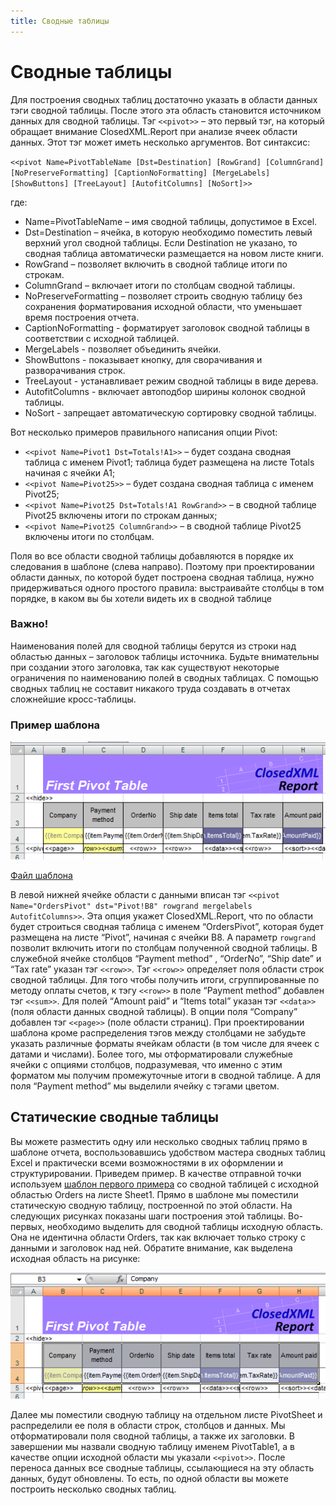 ```yaml
---
title: Сводные таблицы
---
```


# Сводные таблицы

Для построения сводных таблиц достаточно указать в области данных тэги сводной таблицы. После этого эта область становится источником данных для сводной таблицы. Тэг `<<pivot>>` – это первый тэг, на который обращает внимание ClosedXML.Report при анализе ячеек области данных. Этот тэг может иметь несколько аргументов. Вот синтаксис:

`<<pivot Name=PivotTableName [Dst=Destination] [RowGrand] [ColumnGrand] [NoPreserveFormatting] [CaptionNoFormatting] [MergeLabels] [ShowButtons] [TreeLayout] [AutofitColumns] [NoSort]>>`

где:
* Name=PivotTableName – имя сводной таблицы, допустимое в Excel.
* Dst=Destination – ячейка, в которую необходимо поместить левый верхний угол сводной таблицы. Если Destination не указано, то сводная таблица автоматически размещается на новом листе книги.
* RowGrand – позволяет включить в сводной таблице итоги по строкам.
* ColumnGrand – включает итоги по столбцам сводной таблицы.
* NoPreserveFormatting – позволяет строить сводную таблицу без сохранения форматирования исходной области, что уменьшает время построения отчета.
* CaptionNoFormatting - форматирует заголовок сводной таблицы в соответствии с исходной таблицей.
* MergeLabels - позволяет объединить ячейки.
* ShowButtons - показывает кнопку, для сворачивания и разворачивания строк.
* TreeLayout - устанавливает режим сводной таблицы в виде дерева.
* AutofitColumns - включает автоподбор ширины колонок сводной таблицы.
* NoSort - запрещает автоматическую сортировку сводной таблицы.

Вот несколько примеров правильного написания опции Pivot:
* `<<pivot Name=Pivot1 Dst=Totals!A1>>` – будет создана сводная таблица с именем Pivot1; таблица
будет размещена на листе Totals начиная с ячейки A1;
* `<<pivot Name=Pivot25>>` – будет создана сводная таблица с именем Pivot25;
* `<<pivot Name=Pivot25 Dst=Totals!A1 RowGrand>>` – в сводной таблице Pivot25 включены итоги по
строкам данных;
* `<<pivot Name=Pivot25 ColumnGrand>>` – в сводной таблице Pivot25 включены итоги по столбцам.

Поля во все области сводной таблицы добавляются в порядке их следования в шаблоне (слева направо). Поэтому при проектировании области данных, по которой будет построена сводная таблица, нужно придерживаться одного простого
правила: выстраивайте столбцы в том порядке, в каком вы бы хотели видеть их в сводной таблице

### Важно!
Наименования полей для сводной таблицы берутся из строки над областью данных – заголовок таблицы источника. Будьте внимательны при создании этого заголовка, так как существуют некоторые ограничения по наименованию полей в сводных таблицах. С помощью сводных таблиц не составит никакого труда создавать в отчетах сложнейшие кросс-таблицы.

### Пример шаблона 

![template](../../images/pivot-tables-01.png)

[Файл шаблона](https://github.com/ClosedXML/ClosedXML.Report/blob/develop/tests/Templates/tPivot1.xlsx)

В левой нижней ячейке области с данными вписан тэг `<<pivot Name="OrdersPivot" dst="Pivot!B8" rowgrand mergelabels AutofitColumns>>`. Эта опция укажет ClosedXML.Report, что по области будет строиться сводная таблица с именем “OrdersPivot”, которая будет размещена на листе “Pivot”, начиная с ячейки B8. А параметр `rowgrand` позволит включить итоги по столбцам полученной сводной таблицы. В служебной ячейке столбцов “Payment method” , “OrderNo”, “Ship date” и “Tax rate” указан тэг `<<row>>`. Тэг `<<row>>` определяет поля области строк сводной таблицы. Для того чтобы получить итоги, сгруппированные по методу оплаты счетов, к тэгу `<<row>>` в поле “Payment method” добавлен тэг `<<sum>>`. Для полей “Amount paid” и “Items total” указан тэг `<<data>>` (поля области данных сводной таблицы). В опции поля “Company” добавлен тэг `<<page>>` (поле области страниц). При проектировании шаблона кроме распределения тэгов между столбцами не забудьте указать различные форматы ячейкам области (в том числе для ячеек с датами и числами). Более того, мы отформатировали служебные ячейки с опциями столбцов, подразумевая, что именно с этим форматом мы получим промежуточные итоги в сводной таблице. А для поля “Payment method” мы выделили ячейку с тэгами цветом. 

## Статические сводные таблицы
Вы можете разместить одну или несколько сводных таблиц прямо в шаблоне отчета, воспользовавшись удобством мастера сводных таблиц Excel и практически всеми возможностями в их оформлении и структурировании. Приведем пример. В качестве отправной точки используем [шаблон первого примера](https://github.com/ClosedXML/ClosedXML.Report/blob/develop/tests/Templates/tPivot1.xlsx) со сводной таблицей с исходной областью Orders на листе Sheet1. Прямо в шаблоне мы поместили статическую сводную таблицу, построенной по этой области. На следующих рисунках показаны шаги построения этой таблицы. Во-первых, необходимо выделить для сводной таблицы исходную область. Она не идентична области Orders, так как включает только строку с данными и заголовок над ней. Обратите внимание, как выделена исходная область на рисунке: 

![pivot range](../../images/pivot-tables-02.png)

Далее мы поместили сводную таблицу на отдельном листе PivotSheet и распределили ее поля в области строк, столбцов и данных. Мы отформатировали поля сводной таблицы, а также их заголовки. В завершении мы назвали сводную таблицу именем PivotTable1, а в качестве опции исходной области мы указали `<<pivot>>`. После переноса данных все сводные таблицы, ссылающиеся на эту область данных, будут обновлены. То есть, по одной области вы можете построить несколько сводных таблиц.